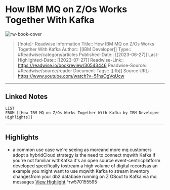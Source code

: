 # How IBM MQ on Z/Os Works Together With Kafka

![rw-book-cover](https://i.ytimg.com/vi/51hsOgVqUcw/maxresdefault.jpg?sqp=-oaymwEmCIAKENAF8quKqQMa8AEB-AH-CYAC0AWKAgwIABABGGUgTShGMA8=&rs=AOn4CLDd-N82CRw7fwVJzoaG6dHZHIXNJw)
<br>
>[!note]- Readwise Information
>Title:: How IBM MQ on Z/Os Works Together With Kafka
>Author:: [[IBM Developer]]
>Type:: #Readwise/category/articles
>Published-Date:: [[2023-06-27]]
>Last-Highlighted-Date:: [[2023-07-27]]
>Readwise-Link:: https://readwise.io/bookreview/30543446
>Readwise-Source:: #Readwise/source/reader
>Document-Tags:: [[ifb]] 
>Source URL:: https://www.youtube.com/watch?v=51hsOgVqUcw
--- 

## Linked Notes
```dataview
LIST
FROM [[How IBM MQ on Z/Os Works Together With Kafka by IBM Developer Highlights]]
```

---

## Highlights
- a common use case we're seeing as moreand more mq customers adopt a hybridCloud strategy is the need to connect mqwith Kafka if you're not familiar withKafka it's an open source event-centricplatform developed specifically tostream a high volume of digital recordsas an example you might want to use mqwith Kafka to stream inventory changesfrom your db2 database running on Z OSout to Kafka via mq messages [View Highlight](https://readwise.io/open/570155595) ^rw570155595
